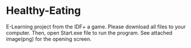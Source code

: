 # Healthy-Eating
E-Learning project from the IDF+ a game.
Please download all files to your computer. Then, open Start.exe file to run the program.
See attached image(png) for the opening screen.
